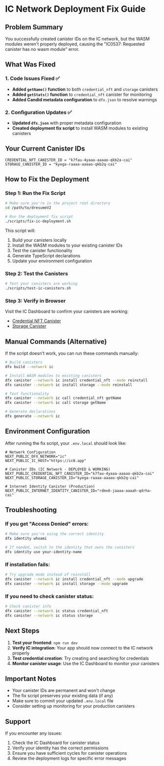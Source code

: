 # IC Network Deployment Fix Guide

## Problem Summary

You successfully created canister IDs on the IC network, but the WASM modules weren't properly deployed, causing the "IC0537: Requested canister has no wasm module" error.

## What Was Fixed

### 1. Code Issues Fixed ✅
- **Added `getName()` function** to both `credential_nft` and `storage` canisters
- **Added `getStats()` function** to `credential_nft` canister for monitoring
- **Added Candid metadata configuration** to `dfx.json` to resolve warnings

### 2. Configuration Updates ✅
- **Updated `dfx.json`** with proper metadata configuration
- **Created deployment fix script** to install WASM modules to existing canisters

## Your Current Canister IDs

```
CREDENTIAL_NFT_CANISTER_ID = "k7fau-4yaaa-aaaao-qkb2a-cai"
STORAGE_CANISTER_ID = "kyega-raaaa-aaaao-qkb2q-cai"
```

## How to Fix the Deployment

### Step 1: Run the Fix Script

```bash
# Make sure you're in the project root directory
cd /path/to/dresumeV2

# Run the deployment fix script
./scripts/fix-ic-deployment.sh
```

This script will:
1. Build your canisters locally
2. Install the WASM modules to your existing canister IDs
3. Test the canister functionality
4. Generate TypeScript declarations
5. Update your environment configuration

### Step 2: Test the Canisters

```bash
# Test your canisters are working
./scripts/test-ic-canisters.sh
```

### Step 3: Verify in Browser

Visit the IC Dashboard to confirm your canisters are working:
- [Credential NFT Canister](https://dashboard.internetcomputer.org/canister/k7fau-4yaaa-aaaao-qkb2a-cai)
- [Storage Canister](https://dashboard.internetcomputer.org/canister/kyega-raaaa-aaaao-qkb2q-cai)

## Manual Commands (Alternative)

If the script doesn't work, you can run these commands manually:

```bash
# Build canisters
dfx build --network ic

# Install WASM modules to existing canisters
dfx canister --network ic install credential_nft --mode reinstall
dfx canister --network ic install storage --mode reinstall

# Test functionality
dfx canister --network ic call credential_nft getName
dfx canister --network ic call storage getName

# Generate declarations
dfx generate --network ic
```

## Environment Configuration

After running the fix script, your `.env.local` should look like:

```env
# Network Configuration
NEXT_PUBLIC_DFX_NETWORK="ic"
NEXT_PUBLIC_IC_HOST="https://ic0.app"

# Canister IDs (IC Network - DEPLOYED & WORKING)
NEXT_PUBLIC_CREDENTIAL_NFT_CANISTER_ID="k7fau-4yaaa-aaaao-qkb2a-cai"
NEXT_PUBLIC_STORAGE_CANISTER_ID="kyega-raaaa-aaaao-qkb2q-cai"

# Internet Identity Canister (Production)
NEXT_PUBLIC_INTERNET_IDENTITY_CANISTER_ID="rdmx6-jaaaa-aaaah-qdrha-cai"
```

## Troubleshooting

### If you get "Access Denied" errors:
```bash
# Make sure you're using the correct identity
dfx identity whoami

# If needed, switch to the identity that owns the canisters
dfx identity use your-identity-name
```

### If installation fails:
```bash
# Try upgrade mode instead of reinstall
dfx canister --network ic install credential_nft --mode upgrade
dfx canister --network ic install storage --mode upgrade
```

### If you need to check canister status:
```bash
# Check canister info
dfx canister --network ic status credential_nft
dfx canister --network ic status storage
```

## Next Steps

1. **Test your frontend**: `npm run dev`
2. **Verify IC integration**: Your app should now connect to the IC network properly
3. **Test credential creation**: Try creating and searching for credentials
4. **Monitor canister usage**: Use the IC Dashboard to monitor your canisters

## Important Notes

- Your canister IDs are permanent and won't change
- The fix script preserves your existing data (if any)
- Make sure to commit your updated `.env.local` file
- Consider setting up monitoring for your production canisters

## Support

If you encounter any issues:
1. Check the IC Dashboard for canister status
2. Verify your identity has the correct permissions
3. Ensure you have sufficient cycles for canister operations
4. Review the deployment logs for specific error messages
